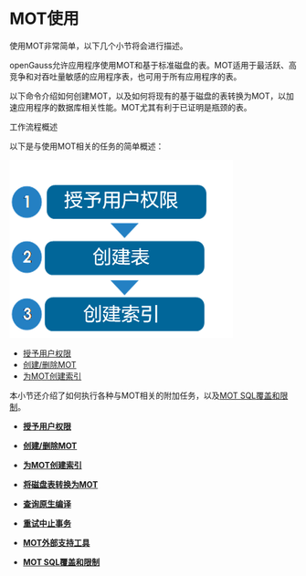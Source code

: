# MOT使用<a name="ZH-CN_TOPIC_0280525131"></a>

使用MOT非常简单，以下几个小节将会进行描述。

openGauss允许应用程序使用MOT和基于标准磁盘的表。MOT适用于最活跃、高竞争和对吞吐量敏感的应用程序表，也可用于所有应用程序的表。

以下命令介绍如何创建MOT，以及如何将现有的基于磁盘的表转换为MOT，以加速应用程序的数据库相关性能。MOT尤其有利于已证明是瓶颈的表。

工作流程概述

以下是与使用MOT相关的任务的简单概述：

![](figures/zh-cn_image_0280525209.png)

-   [授予用户权限](授予用户权限.md)
-   [创建/删除MOT](创建-删除MOT.md)
-   [为MOT创建索引](为MOT创建索引.md)

本小节还介绍了如何执行各种与MOT相关的附加任务，以及[MOT SQL覆盖和限制](MOT-SQL覆盖和限制.md)。

-   **[授予用户权限](授予用户权限.md)**

-   **[创建/删除MOT](创建-删除MOT.md)**

-   **[为MOT创建索引](为MOT创建索引.md)**

-   **[将磁盘表转换为MOT](将磁盘表转换为MOT.md)**

-   **[查询原生编译](查询原生编译.md)**

-   **[重试中止事务](重试中止事务.md)**

-   **[MOT外部支持工具](MOT外部支持工具.md)**

-   **[MOT SQL覆盖和限制](MOT-SQL覆盖和限制.md)**
